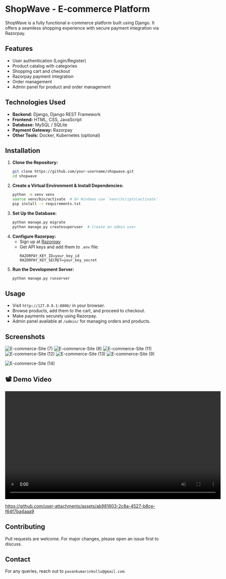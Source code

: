 # ShopWave - E-commerce Platform

ShopWave is a fully functional e-commerce platform built using Django. It offers a seamless shopping experience with secure payment integration via Razorpay.

## Features
- User authentication (Login/Register)
- Product catalog with categories
- Shopping cart and checkout
- Razorpay payment integration
- Order management
- Admin panel for product and order management

## Technologies Used
- **Backend:** Django, Django REST Framework
- **Frontend:** HTML, CSS, JavaScript
- **Database:** MySQL / SQLite
- **Payment Gateway:** Razorpay
- **Other Tools:** Docker, Kubernetes (optional)

## Installation

1. **Clone the Repository:**
   ```sh
   git clone https://github.com/your-username/shopwave.git
   cd shopwave
   ```
2. **Create a Virtual Environment & Install Dependencies:**
   ```sh
   python -m venv venv
   source venv/bin/activate  # On Windows use `venv\Scripts\activate`
   pip install -r requirements.txt
   ```
3. **Set Up the Database:**
   ```sh
   python manage.py migrate
   python manage.py createsuperuser  # Create an admin user
   ```
4. **Configure Razorpay:**
   - Sign up at [Razorpay](https://razorpay.com/)
   - Get API keys and add them to `.env` file:
     ```
     RAZORPAY_KEY_ID=your_key_id
     RAZORPAY_KEY_SECRET=your_key_secret
     ```
5. **Run the Development Server:**
   ```sh
   python manage.py runserver
   ```

## Usage
- Visit `http://127.0.0.1:8000/` in your browser.
- Browse products, add them to the cart, and proceed to checkout.
- Make payments securely using Razorpay.
- Admin panel available at `/admin/` for managing orders and products.

## Screenshots



![E-commerce-Site (7)](https://github.com/user-attachments/assets/9dc50d50-b520-45a4-86f1-25bcc2b280cc)
![E-commerce-Site (8)](https://github.com/user-attachments/assets/708704b8-149c-4f92-871a-572e5ba5092d)
![E-commerce-Site (11)](https://github.com/user-attachments/assets/381ad547-d0a5-4f85-89d2-3d8bcc514545)
![E-commerce-Site (12)](https://github.com/user-attachments/assets/0fed6b6a-42a0-4542-a3c1-b1d9e223e27a)
![E-commerce-Site (13)](https://github.com/user-attachments/assets/833a3755-df4c-463f-a1d7-8b74eb449ade)
![E-commerce-Site (9)](https://github.com/user-attachments/assets/ca23a3a8-4caa-4ebd-aa69-2042a928225e)



![E-commerce-Site (14)](https://github.com/user-attachments/assets/582cf6fb-eee1-4cb6-9817-5d42a41ca7f7)

## 📽️ Demo Video

<video width="700" controls>
  <source src="assets/E-commerce Site (1).mp4" type="video/mp4">
  Your browser does not support the video tag.
</video>



https://github.com/user-attachments/assets/ab981603-2c8a-4527-b8ce-f64f7ba4aaa9



## Contributing
Pull requests are welcome. For major changes, please open an issue first to discuss.



## Contact
For any queries, reach out to `pavankumarinkollu@gmail.com`.


